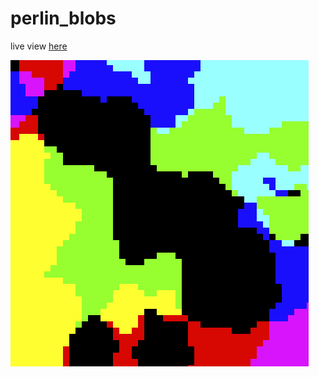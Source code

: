 # perlin_blobs
live view [here](https://www.openprocessing.org/sketch/688079)


![perlin_blobs](thumbnail.PNG)

